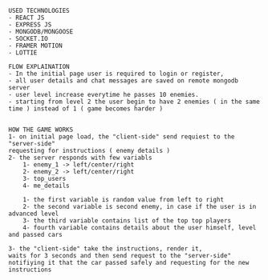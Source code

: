     USED TECHNOLOGIES
    - REACT JS
    - EXPRESS JS
    - MONGODB/MONGOOSE
    - SOCKET.IO
    - FRAMER MOTION
    - LOTTIE

    FLOW EXPLAINATION
    - In the initial page user is required to login or register, 
    - all user details and chat messages are saved on remote mongodb server
    - user level increase everytime he passes 10 enemies.
    - starting from level 2 the user begin to have 2 enemies ( in the same time ) instead of 1 ( game becomes harder )


    HOW THE GAME WORKS
    1- on initial page load, the "client-side" send requiest to the "server-side"
    requesting for instructions ( enemy details )
    2- the server responds with few variabls
        1- enemy_1 -> left/center/right
        2- enemy_2 -> left/center/right
        3- top_users
        4- me_details

        1- the first variable is random value from left to right
        2- the second variable is second enemy, in case if the user is in advanced level
        3- the third variable contains list of the top top players
        4- fourth variable contains details about the user himself, level and passed cars

    3- the "client-side" take the instructions, render it, 
    waits for 3 seconds and then send request to the "server-side"
    notifiying it that the car passed safely and requesting for the new instructions
